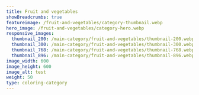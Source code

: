 ```yaml
---
title: Fruit and vegetables
showBreadcrumbs: true
featureimage: /fruit-and-vegetables/category-thumbnail.webp
hero_image: /fruit-and-vegetables/category-hero.webp
responsive_images:
  thumbnail_200: /main-category/fruit-and-vegetables/thumbnail-200.webp
  thumbnail_300: /main-category/fruit-and-vegetables/thumbnail-300.webp
  thumbnail_768: /main-category/fruit-and-vegetables/thumbnail-768.webp
  thumbnail_896: /main-category/fruit-and-vegetables/thumbnail-896.webp
image_width: 600
image_height: 600
image_alt: test
weight: 50
type: coloring-category
---
```


